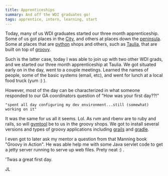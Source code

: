 ```yaml
---
title: Apprenticeships
summary: And off the WDI graduates go!
tags: apprentice, intern, learning, start
---
```


Today, many of us WDI graduates started our three month apprenticeship.
Some of us got places in the [City](http://www.sanfrancisco.travel/), and others at places down the
[peninsula](http://www.cityofpaloalto.org/).  Some at places that are [python](http://python.org) shops and others, such as
[Taulia](http://www.taulia.com), that are built on top of
[groovy](http://groovy.codehaus.org/).

Such is the latter case, today I was able to join up with two other WDI
grads, and we started our three month apprenticeship at Taulia.  We got
situated early on in the day, went to a couple meetings. Learned the
names of people, some of the basic systems (email, etc), and went for
lunch at a local food truck (yum :) ).

However, most of the day can be characterized in what someone responded
to our GA coordinators question of "How was your first day??!"

`"spent all day configuring my dev environment...still (somewhat) working
on it"`

It was the same for us all it seems.  Lol.  As rvm and rbenv are to ruby
and rails, so will [gvmtool](http://gvmtool.net) be to us in the groovy
shops.  We got to install several versions and types of groovy
applications including [grails](grails.org) and
[gradle](http://www.gradle.org/).

I even got to later ask my mentor a question from that Manning book
"Groovy in Action".  He was able help me with some Java servlet code to
get a jetty server running to serve up web files.  Prety neat :) .

'Twas a great first day.

JL


